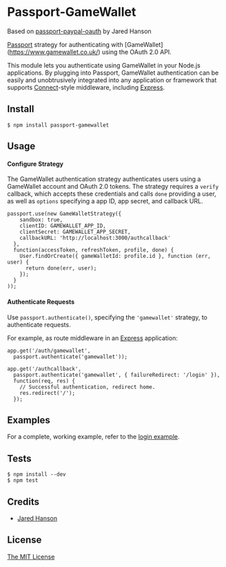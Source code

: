 # Passport-GameWallet

Based on [passport-paypal-oauth](http://github.com/jaredhanson/passport-paypal-oauth) by Jared Hanson


[Passport](http://passportjs.org/) strategy for authenticating with [GameWallet]
(https://www.gamewallet.co.uk/)
using the OAuth 2.0 API.

This module lets you authenticate using GameWallet in your Node.js applications.
By plugging into Passport, GameWallet authentication can be easily and
unobtrusively integrated into any application or framework that supports
[Connect](http://www.senchalabs.org/connect/)-style middleware, including
[Express](http://expressjs.com/).

## Install

    $ npm install passport-gamewallet

## Usage

#### Configure Strategy

The GameWallet authentication strategy authenticates users using a GameWallet
account and OAuth 2.0 tokens.  The strategy requires a `verify` callback, which
accepts these credentials and calls `done` providing a user, as well as
`options` specifying a app ID, app secret, and callback URL.

    passport.use(new GameWalletStrategy({
        sandbox: true,
        clientID: GAMEWALLET_APP_ID,
        clientSecret: GAMEWALLET_APP_SECRET,
        callbackURL: 'http://localhost:3000/authcallback'
      },
      function(accessToken, refreshToken, profile, done) {
        User.findOrCreate({ gameWalletId: profile.id }, function (err, user) {
          return done(err, user);
        });
      }
    ));

#### Authenticate Requests

Use `passport.authenticate()`, specifying the `'gamewallet'` strategy, to
authenticate requests.

For example, as route middleware in an [Express](http://expressjs.com/)
application:

    app.get('/auth/gamewallet',
      passport.authenticate('gamewallet'));

    app.get('/authcallback', 
      passport.authenticate('gamewallet', { failureRedirect: '/login' }),
      function(req, res) {
        // Successful authentication, redirect home.
        res.redirect('/');
      });

## Examples

For a complete, working example, refer to the [login example](http://github.com/DriveAgency/passport-gamewallet/tree/master/examples/login).

## Tests

    $ npm install --dev
    $ npm test

## Credits

  - [Jared Hanson](http://github.com/jaredhanson)

## License

[The MIT License](http://opensource.org/licenses/MIT)
